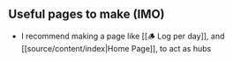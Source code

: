 ## Useful pages to make (IMO)
- I recommend making a page like [[🪵 Log per day]], and [[source/content/index|Home Page]], to act as hubs
